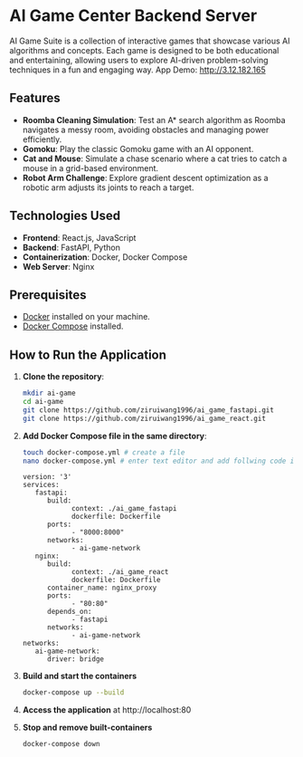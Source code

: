 # AI Game Center Backend Server 

AI Game Suite is a collection of interactive games that showcase various AI algorithms and concepts. Each game is designed to be both educational and entertaining, allowing users to explore AI-driven problem-solving techniques in a fun and engaging way. App Demo: http://3.12.182.165

## Features

- **Roomba Cleaning Simulation**: Test an A* search algorithm as Roomba navigates a messy room, avoiding obstacles and managing power efficiently.
- **Gomoku**: Play the classic Gomoku game with an AI opponent.
- **Cat and Mouse**: Simulate a chase scenario where a cat tries to catch a mouse in a grid-based environment.
- **Robot Arm Challenge**: Explore gradient descent optimization as a robotic arm adjusts its joints to reach a target.

## Technologies Used

- **Frontend**: React.js, JavaScript
- **Backend**: FastAPI, Python
- **Containerization**: Docker, Docker Compose
- **Web Server**: Nginx

## Prerequisites

- [Docker](https://www.docker.com/) installed on your machine.
- [Docker Compose](https://docs.docker.com/compose/) installed.

## How to Run the Application

1. **Clone the repository**:
   ```bash
   mkdir ai-game
   cd ai-game
   git clone https://github.com/ziruiwang1996/ai_game_fastapi.git 
   git clone https://github.com/ziruiwang1996/ai_game_react.git 
   ```
2. **Add Docker Compose file in the same directory**:
   ```bash
   touch docker-compose.yml # create a file
   nano docker-compose.yml # enter text editor and add follwing code into file
   ```
   ```
   version: '3'
   services:
      fastapi:
         build: 
               context: ./ai_game_fastapi
               dockerfile: Dockerfile
         ports:
               - "8000:8000"
         networks:
               - ai-game-network
      nginx:
         build: 
               context: ./ai_game_react
               dockerfile: Dockerfile
         container_name: nginx_proxy
         ports:
               - "80:80"
         depends_on:
               - fastapi
         networks:
               - ai-game-network
   networks:
      ai-game-network:
         driver: bridge

3. **Build and start the containers**
      ```bash
      docker-compose up --build

4. **Access the application**
      at http://localhost:80

5. **Stop and remove built-containers**
      ```bash
      docker-compose down